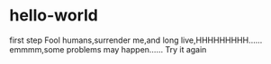 # hello-world
first step
Fool humans,surrender me,and long live,HHHHHHHHH……
emmmm,some problems may happen…… 
Try it again
